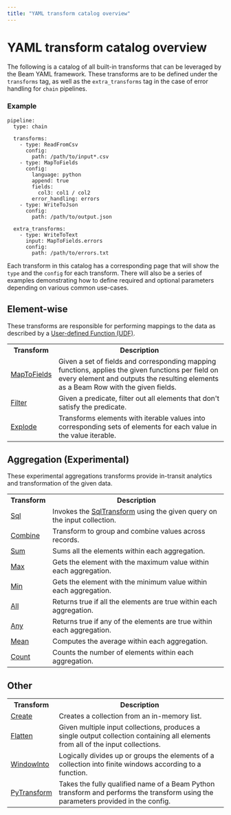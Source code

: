```yaml
---
title: "YAML transform catalog overview"
---
```

<!--
Licensed under the Apache License, Version 2.0 (the "License");
you may not use this file except in compliance with the License.
You may obtain a copy of the License at

http://www.apache.org/licenses/LICENSE-2.0

Unless required by applicable law or agreed to in writing, software
distributed under the License is distributed on an "AS IS" BASIS,
WITHOUT WARRANTIES OR CONDITIONS OF ANY KIND, either express or implied.
See the License for the specific language governing permissions and
limitations under the License.
-->

# YAML transform catalog overview

The following is a catalog of all built-in transforms that can be leveraged 
by the Beam YAML framework. These transforms are to be defined under the `transforms` 
tag, as well as the `extra_transforms` tag in the case of error handling for `chain`
pipelines.

### Example

```
pipeline:
  type: chain

  transforms:
    - type: ReadFromCsv
      config:
        path: /path/to/input*.csv
    - type: MapToFields
      config:
        language: python
        append: true
        fields: 
          col3: col1 / col2
        error_handling: errors
    - type: WriteToJson
      config:
        path: /path/to/output.json
        
  extra_transforms:
    - type: WriteToText
      input: MapToFields.errors
      config:
        path: /path/to/errors.txt
```

Each transform in this catalog has a corresponding page that will show the `type` and the
`config` for each transform. There will also be a series of examples demonstrating how to
define required and optional parameters depending on various common use-cases.

[//]: # "TODO(yaml) Uncomment when Beam YAML overview docs are written"
[//]: # "See the Beam YAML Overview for more information on how to define transforms in your YAML"
[//]: # "pipeline."

## Element-wise

These transforms are responsible for performing mappings to the data as described by a 
[User-defined Function (UDF)](/documentation/transforms/yaml/udfs).

<table class="table-bordered table-striped">
  <tr><th>Transform</th><th>Description</th></tr>

  <tr><td><a href="/documentation/transforms/yaml/elementwise/maptofields">MapToFields</a></td><td>Given a set of fields and corresponding mapping functions, applies the given functions per field on every element and outputs the resulting elements as a Beam Row with the given fields.</td></tr>
  <tr><td><a href="/documentation/transforms/yaml/elementwise/filter/filter">Filter</a></td><td>Given a predicate, filter out all elements that don't satisfy the predicate.</td></tr>
  <tr><td><a href="/documentation/transforms/yaml/elementwise/explode">Explode</a></td><td>Transforms elements with iterable values into corresponding sets of elements for each value in the value iterable.</td></tr>
</table>

## Aggregation (Experimental)

These experimental aggregations transforms provide in-transit analytics and transformation of the given data.

<table class="table-bordered table-striped">
  <tr><th>Transform</th><th>Description</th></tr>

  <tr><td><a href="/documentation/transforms/yaml/other/sql">Sql</a></td><td>Invokes the <a href="/documentation/dsls/sql/overview">SqlTransform</a> using the given query on the input collection.</td></tr>
  <tr><td><a href="/documentation/transforms/yaml/aggregation/combine">Combine</a></td><td>Transform to group and combine values across records.</td></tr>
  <tr><td><a href="/documentation/transforms/python/aggregation/sum">Sum</a></td><td>Sums all the elements within each aggregation.</td></tr>
  <tr><td><a href="/documentation/transforms/python/aggregation/max">Max</a></td><td>Gets the element with the maximum value within each aggregation.</td></tr>
  <tr><td><a href="/documentation/transforms/python/aggregation/min">Min</a></td><td>Gets the element with the minimum value within each aggregation.</td></tr>
  <tr><td><a href="/documentation/transforms/python/aggregation/all">All</a></td><td>Returns true if all the elements are true within each aggregation.</td></tr>
  <tr><td><a href="/documentation/transforms/python/aggregation/any">Any</a></td><td>Returns true if any of the elements are true within each aggregation.</td></tr>
  <tr><td><a href="/documentation/transforms/python/aggregation/mean">Mean</a></td><td>Computes the average within each aggregation.</td></tr>
  <tr><td><a href="/documentation/transforms/python/aggregation/count">Count</a></td><td>Counts the number of elements within each aggregation.</td></tr>
</table>

## Other

<table class="table-bordered table-striped">

  <tr><th>Transform</th><th>Description</th></tr>
  <tr><td><a href="/documentation/transforms/yaml/other/create">Create</a></td><td>Creates a collection from an in-memory list.</td></tr>
  <tr><td><a href="/documentation/transforms/yaml/other/flatten">Flatten</a></td><td>Given multiple input collections, produces a single output collection containing all elements from all of the input collections.</td></tr>
  <tr><td><a href="/documentation/transforms/yaml/other/windowinto">WindowInto</a></td><td>Logically divides up or groups the elements of a collection into finite windows according to a function.</td></tr>
  <tr><td><a href="/documentation/transforms/yaml/other/pytransform">PyTransform</a></td><td>Takes the fully qualified name of a Beam Python transform and performs the transform using the parameters provided in the config.</td></tr>
</table>
